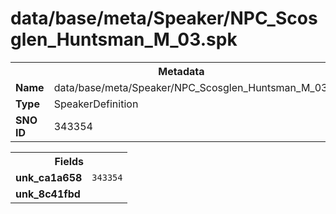<h1>data/base/meta/Speaker/NPC_Scosglen_Huntsman_M_03.spk</h1><table><tr><th colspan="100%">Metadata</th></tr><tr><td><b>Name</b></td><td>data/base/meta/Speaker/NPC_Scosglen_Huntsman_M_03.spk</td></tr><tr><td><b>Type</b></td><td>SpeakerDefinition</td></tr><tr><td><b>SNO ID</b></td><td>343354</td></tr></table>

<table><tr><th colspan="100%">Fields</th></tr><tr><td><b>unk_ca1a658</b></td><td><code>343354</code></td></tr><tr><td><b>unk_8c41fbd</b></td><td></td></tr></table>

